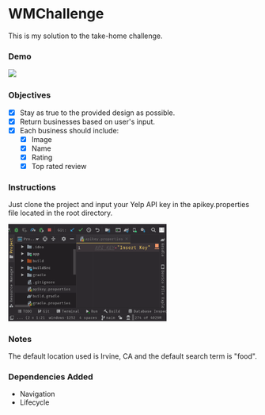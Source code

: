 # WMChallenge

This is my solution to the take-home challenge.

### Demo

<img src='./wmc1.gif' width='250'/>

### Objectives

- [x] Stay as true to the provided design as possible.
- [x] Return businesses based on user's input.
- [x] Each business should include:
  - [x] Image
  - [x] Name
  - [x] Rating
  - [x] Top rated review

### Instructions

Just clone the project and input your Yelp API key in the apikey.properties file located in the root directory.

<img src='./instructions.png' width='320'/>

### Notes

The default location used is Irvine, CA and the default search term is "food".

### Dependencies Added

- Navigation
- Lifecycle
